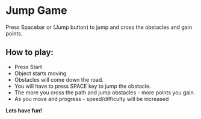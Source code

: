 Jump Game
=========

Press Spacebar or (Jump button) to jump and cross the obstacles and gain points.

How to play:
-
 - Press Start
 - Object starts moving
 - Obstacles will come down the road.
 - You will have to press SPACE key to jump the obstacle. 
 - The more you cross the path and jump obstacles - more points you gain. 
 - As you move and progress - speed/difficulty will be increased

**Lets have fun!**